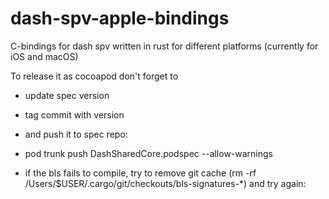 # dash-spv-apple-bindings
C-bindings for dash spv written in rust for different platforms (currently for iOS and macOS)

To release it as cocoapod don't forget to
- update spec version
- tag commit with version 
- and push it to spec repo:
- pod trunk push DashSharedCore.podspec --allow-warnings

- if the bls fails to compile, try to remove git cache (rm -rf  /Users/$USER/.cargo/git/checkouts/bls-signatures-*) and try again: